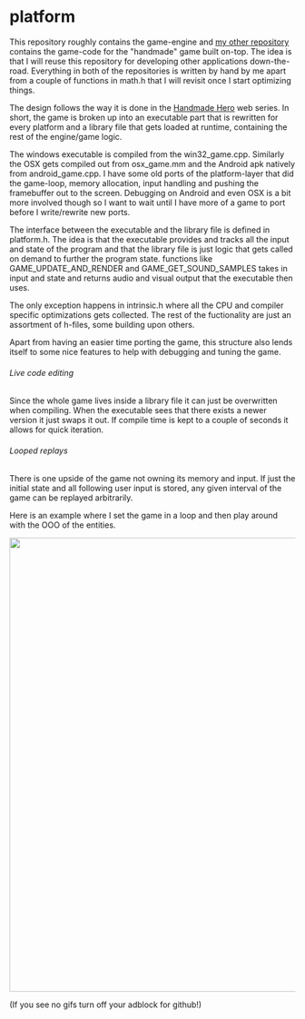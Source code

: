 # platform

This repository roughly contains the game-engine and [my other repository](https://github.com/Bjeeeern/handmade) 
contains the game-code for the "handmade" game built on-top. The idea is that I will reuse this repository for developing other applications down-the-road. Everything in both of the repositories is written by hand by me apart from a couple of functions in math.h that I will revisit once I start optimizing things.

The design follows the way it is done in the [Handmade Hero](https://handmadehero.org/) web series. In short, the game is broken up into an executable part that is rewritten for every platform and a library file that gets loaded at runtime, containing the rest of the engine/game logic.

The windows executable is compiled from the win32_game.cpp.
Similarly the OSX gets compiled out from osx_game.mm and the Android apk natively from android_game.cpp. I have some old ports of the platform-layer that did the game-loop, memory allocation, input handling and pushing the framebuffer out to the screen. Debugging on Android and even OSX is a bit more involved though so I want to wait until I have more of a game to port before I write/rewrite new ports.

The interface between the executable and the library file is defined in platform.h. The idea is that the executable provides and tracks all the input and state of the program and that the library file is just logic that gets called on demand to further the program state.
functions like GAME_UPDATE_AND_RENDER and GAME_GET_SOUND_SAMPLES takes in input and state and returns audio and visual output that the executable then uses.

The only exception happens in intrinsic.h where all the CPU and compiler specific optimizations gets collected. The rest of the fuctionality are just an assortment of h-files, some building upon others.

Apart from having an easier time porting the game, this structure also lends itself to some nice features to help with debugging and tuning the game.

###### Live code editing
Since the whole game lives inside a library file it can just be overwritten when compiling. When the executable sees that there exists a newer version it just swaps it out. If compile time is kept to a couple of seconds it allows for quick iteration.

###### Looped replays
There is one upside of the game not owning its memory and input. If just the initial state and all following user input is stored, any given interval of the game can be replayed arbitrarily.

Here is an example where I set the game in a loop and then play around with the OOO of the entities.

<img src="promo_data/Win32PlatformDemonstration.gif" width="800" />

(If you see no gifs turn off your adblock for github!)
